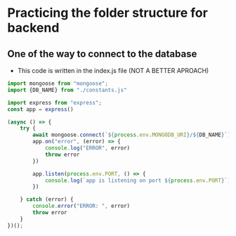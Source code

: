 # Practicing the folder structure for backend

## One of the way to connect to the database
- This code is written in the index.js file (NOT A BETTER APROACH)
```javascript
import mongoose from "mongoose";
import {DB_NAME} from "./constants.js"

import express from "express";
const app = express()

(async () => {
    try {
        await mongoose.connect(`${process.env.MONGODB_URI}/${DB_NAME}`)
        app.on("error", (error) => {
            console.log("ERROR", error)
            throw error
        })

        app.listen(process.env.PORT, () => {
            console.log(`app is listening on port ${process.env.PORT}`)
        })

    } catch (error) {
        console.error("ERROR: ", error)
        throw error
    }
})();
```